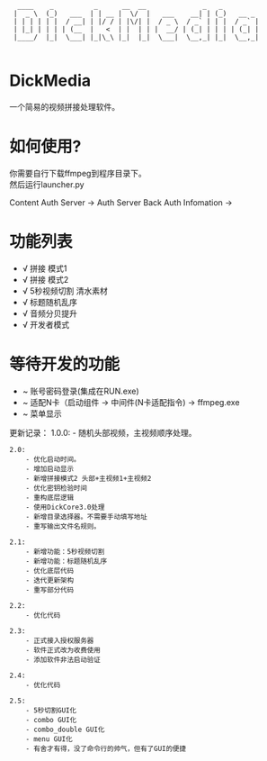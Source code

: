 <code>
  ____    _          _      __  __              _   _         
 |  _ \  (_)   ___  | | __ |  \/  |   ___    __| | (_)   __ _ 
 | | | | | |  / __| | |/ / | |\/| |  / _ \  / _` | | |  / _` |
 | |_| | | | | (__  |   <  | |  | | |  __/ | (_| | | | | (_| |
 |____/  |_|  \___| |_|\_\ |_|  |_|  \___|  \__,_| |_|  \__,_|
                                                              
</code>

# DickMedia
一个简易的视频拼接处理软件。

# 如何使用?
你需要自行下载ffmpeg到程序目录下。  
然后运行launcher.py

Content Auth Server -> Auth Server Back Auth Infomation -> 

# 功能列表
* √ 拼接 模式1
* √ 拼接 模式2
* √ 5秒视频切割 清水素材
* √ 标题随机乱序
* √ 音频分贝提升
* √ 开发者模式

# 等待开发的功能
* ~ 账号密码登录(集成在RUN.exe)
* ~ 适配N卡（启动组件 -> 中间件(N卡适配指令) -> ffmpeg.exe
* ~ 菜单显示

更新记录：
    1.0.0:
        - 随机头部视频，主视频顺序处理。
    
    2.0:
        - 优化启动时间。
        - 增加启动显示
        - 新增拼接模式2 头部+主视频1+主视频2
        - 优化密钥检验时间
        - 重构底层逻辑
        - 使用DickCore3.0处理
        - 新增目录选择器。不需要手动填写地址
        - 重写输出文件名规则。
    
    2.1:
        - 新增功能：5秒视频切割
        - 新增功能：标题随机乱序
        - 优化底层代码
        - 迭代更新架构
        - 重写部分代码
    
    2.2: 
        - 优化代码
    
    2.3:
        - 正式接入授权服务器
        - 软件正式改为收费使用
        - 添加软件非法启动验证
    
    2.4:
        - 优化代码
    
    2.5:
        - 5秒切割GUI化
        - combo GUI化
        - combo_double GUI化
        - menu GUI化
        - 有舍才有得，没了命令行的帅气，但有了GUI的便捷
        
